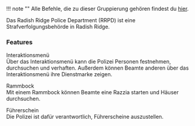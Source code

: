!!! note ""
    Alle Befehle, die zu dieser Gruppierung gehören findest du [hier](../commands/group/police.md).

Das Radish Ridge Police Department (RRPD) ist eine Strafverfolgungsbehörde in Radish Ridge.

### Features

Interaktionsmenü<br>
Über das Interaktionsmenü kann die Polizei Personen festnehmen, durchsuchen und verhaften.
Außerdem können Beamte anderen über das Interaktionsmenü ihre Dienstmarke zeigen.

Rammbock<br>
Mit einem Rammbock können Beamte eine Razzia starten und Häuser durchsuchen.

Führerschein<br>
Die Polizei ist dafür verantwortlich, Führerscheine auszustellen.
